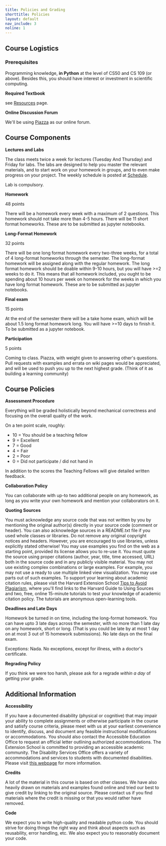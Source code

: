 ```yaml
---
title: Policies and Grading
shorttitle: Policies
layout: default
nav_include: 3
noline: 1
---
```


## Course Logistics

### Prerequisites

Programming knowledge, **in Python** at the level of CS50 and CS 109 (or above). Besides this, you should have interest or investment in scientific computing.

**Required Textbook**

see [Resources](/resources.html) page.

**Online Discussion Forum**

We'll be using [Piazza](https://piazza.com/class/iyavscizng7py) as our online forum.

## Course Components

**Lectures and Labs**

The class meets twice a week for lectures (Tuesday And Thursday) and Friday for  labs. The labs are designed to help you master the relevant materials, and to start work on your homework in groups, and to even make progress on your project.  The weekly schedule is posted at [Schedule](/schedule.html).

Lab is compulsory.

**Homework**

48 points

There will be a homework every week with a maximum of 2 questions. This homework should not take more than 4-5 hours. There will be 11 short format homeworks. These are to be submitted as jupyter notebooks.

**Long-Format Homework**

32 points

There will be one long format homework every two-three weeks, for a total of 4 long-format homeworks through the semester. The long-format homework will be assigned along with the regular homework. The long format homework should be doable within 9-10 hours, but you will have >=2 weeks to do it. This means that all homework included, you ought to be spending about 10 hours per week on homework for the weeks in which you have long format homework. These are to be submitted as jupyter notebooks.

**Final exam**

15 points

At the end of the semester there will be a take home exam, which will be about 1.5 long format homework long. You will have >=10 days to finish it. To be submitted as a jupyter notebook.

**Participation**

5 points

Coming to class. Piazza, with weight given to answering other's questions. Pull requests with examples and errata on wiki pages would be appreciated, and will be used to push you up to the next highest grade. (Think of it as building a learning community)

## Course Policies

**Assessment Procedure**

Everything will be graded holistically beyond mechanical correctness and focusing on the overall quality of the work.

On a ten point scale, roughly:

- 10 = You should be a teaching fellow
- 9 = Excellent
- 7 = Good
- 4 = Fair
- 2 = Poor
- 0 = Did not participate / did not hand in

In addition to the scores the Teaching Fellows will give detailed written feedback.

**Collaboration Policy**

You can collaborate with up-to two additional people on any homework, as long as you write your own homework and mention your collaborators on it.

**Quoting Sources**

You must acknowledge any source code that was not written by you by mentioning the original author(s) directly in your source code (comment or header). You can also acknowledge sources in a README.txt file if you used whole classes or libraries. Do not remove any original copyright notices and headers. However, you are encouraged to use libraries, unless explicitly stated otherwise! You may use examples you find on the web as a starting point, provided its license allows you to re-use it. You must quote the source using  proper citations (author, year, title, time accessed, URL) both in the source code and in any publicly visible material. You may not use existing complex combinations or large examples. For example, you may not use a ready to use multiple linked view visualization. You may use parts out of such examples. To support your learning about academic citation rules, please visit the Harvard Extension School [Tips to Avoid Plagiarism](www.extension.harvard.edu/resources-policies/resources/tips-avoid-plagiarism), where you'll find links to the Harvard Guide to Using Sources and two, free, online 15-minute tutorials to test your knowledge of academic citation policy. The tutorials are anonymous open-learning tools.



**Deadlines and Late Days**

Homework be turned in on time, including the long-format homework. You can have upto 3 late days across the semester, with no more than 1 late day on any homework, short or long. (That is you could be late by at most 1 day on at most 3 out of 15 homework submissions). No late days on the final exam.

Exceptions: Nada. No exceptions, except for illness, with a doctor's certificate.

**Regrading Policy**

If you think we were too harsh, please ask for a regrade *within a day* of getting your grade.


## Additional Information

**Accessibility**

If you have a documented disability (physical or cognitive) that may impair your ability to complete assignments or otherwise participate in the course and satisfy course criteria, please meet with us at your earliest convenience to identify, discuss, and document any feasible instructional modifications or accommodations. You should also contact the Accessible Education Office to request an official letter outlining authorized accommodations. The Extension School is committed to providing an accessible academic community. The Disability Services Office offers a variety of accommodations and services to students with documented disabilities. Please visit [this webpage](www.extension.harvard.edu/resources-policies/resources/disability-services-accessibility) for more information.

**Credits**

A lot of the material in this course is based on other classes. We have also heavily drawn on materials and examples found online and tried our best to give credit by linking to the original source. Please contact us if you find materials where the credit is missing or that you would rather have removed.


**Code**

We expect you to write high-quality and readable python code. You should strive for doing things the right way and think about aspects such as reusability, error handling, etc. We also expect you to reasonably document your code.

